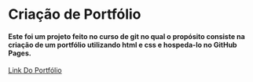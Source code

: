 ﻿# Criação de Portfólio

#### Este foi um projeto feito no curso de git no qual o propósito consiste na criação de um portfólio utilizando html e css e hospeda-lo no GitHub Pages.

[Link Do Portfólio](https://fzin1.github.io)

